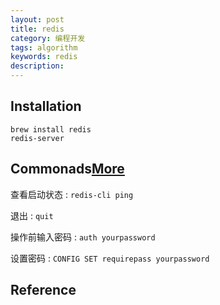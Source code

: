 ```yaml
---
layout: post
title: redis
category: 编程开发
tags: algorithm
keywords: redis
description: 
---
```


## Installation


```
brew install redis
redis-server

```

## Commonads[More](http://redisdoc.com/client_and_server/auth.html)

查看启动状态 : `redis-cli ping`

退出 : `quit`

操作前输入密码 : `auth yourpassword`

设置密码 : `CONFIG SET requirepass yourpassword`


## Reference

